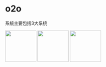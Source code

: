 # o2o
系统主要包括3大系统</p>
<img width="100px"  src="https://github.com/email95/o2o/blob/master/o2o/blob/admin.jpeg"/>
<img  width="100px" src="https://github.com/email95/o2o/blob/master/o2o/blob/front.jpeg"/>
<img  width="100px" src="https://github.com/email95/o2o/blob/master/o2o/blob/shop.jpeg"/>
